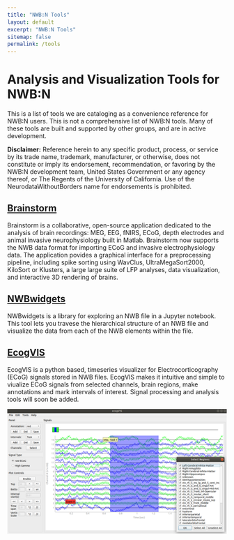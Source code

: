 ```yaml
---
title: "NWB:N Tools"
layout: default
excerpt: "NWB:N Tools"
sitemap: false
permalink: /tools
---
```



# Analysis and Visualization Tools for NWB:N

This is a list of tools we are cataloging as a convenience reference for NWB:N users. This
is not a comprehensive list of NWB:N tools. Many of these tools are built and supported by
other groups, and are in active development.

**Disclaimer:** Reference herein to any specific product, process, or service by its trade name, trademark, manufacturer, or otherwise, does not constitute or imply its endorsement, recommendation, or favoring by the NWB:N development team, United States Government or any agency thereof, or The Regents of the University of California. Use of the NeurodataWithoutBorders name for endorsements is prohibited.

## [Brainstorm](https://neuroimage.usc.edu/brainstorm/Introduction)
Brainstorm is a collaborative, open-source application dedicated to the analysis of brain recordings:
MEG, EEG, fNIRS, ECoG, depth electrodes and animal invasive neurophysiology built in Matlab. Brainstorm now supports the NWB
data format for importing ECoG and invasive electrophysiology data. The application povides a graphical interface for a preprocessing pipeline, including spike sorting using WavClus, UltraMegaSort2000, KiloSort or Klusters, a large large suite of LFP analyses, data visualization, and interactive 3D rendering of brains.

## [NWBwidgets](https://github.com/NeurodataWithoutBorders/nwb-jupyter-widgets)
NWBwidgets is a library for exploring an NWB file in a Jupyter notebook. This tool lets you travese the hierarchical structure of an NWB file and visualize the data from each of the NWB elements within the file.

## [EcogVIS](https://github.com/luiztauffer/ecogVIS)
EcogVIS is a python based, timeseries visualizer for Electrocorticography (ECoG) signals stored in NWB files. EcogVIS makes it intuitive and simple to viualize ECoG signals from selected channels, brain regions, make annotations and mark intervals of interest. Signal processing and analysis tools will soon be added.

<img alt="EcogVis" src="../images/EcogVIS_screenshot.png" width="550" class="center-block">

